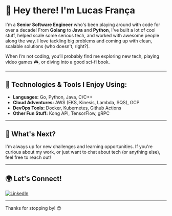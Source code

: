 # 👋 Hey there! I'm Lucas França

I'm a **Senior Software Engineer** who's been playing around with code for over a decade! From **Golang** to **Java** and **Python**, I've built a lot of cool stuff, helped scale some serious tech, and worked with awesome people along the way. I love tackling big problems and coming up with clean, scalable solutions (who doesn't, right?).

When I’m not coding, you’ll probably find me exploring new tech, playing video games 🎮, or diving into a good sci-fi book.

---

## 🔧 Technologies & Tools I Enjoy Using:

- **Languages:** Go, Python, Java, C/C++
- **Cloud Adventures:** AWS (EKS, Kinesis, Lambda, SQS), GCP
- **DevOps Tools:** Docker, Kubernetes, Github Actions
- **Other Fun Stuff:** Kong API, TensorFlow, gRPC

---

## 🎯 What's Next?

I'm always up for new challenges and learning opportunities. If you're curious about my work, or just want to chat about tech (or anything else), feel free to reach out!

---

## 🌍 Let's Connect!

[![LinkedIn](https://img.shields.io/badge/LinkedIn-Connect-blue)](https://www.linkedin.com/in/lucasfrancajs)

---

Thanks for stopping by! 😊
